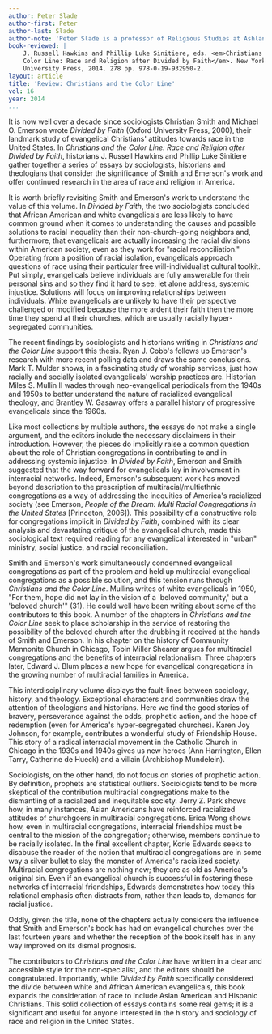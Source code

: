 ```yaml
---
author: Peter Slade
author-first: Peter
author-last: Slade
author-note: 'Peter Slade is a professor of Religious Studies at Ashland University.'
book-reviewed: |
    J. Russell Hawkins and Phillip Luke Sinitiere, eds. <em>Christians and the
    Color Line: Race and Religion after Divided by Faith</em>. New York: Oxford
    University Press, 2014. 278 pp. 978-0-19-932950-2.
layout: article
title: 'Review: Christians and the Color Line'
vol: 16
year: 2014
...
```


It is now well over a decade since sociologists Christian Smith and
Michael O. Emerson wrote *Divided by Faith* (Oxford University Press,
2000), their landmark study of evangelical Christians' attitudes towards
race in the United States. In *Christians and the Color Line: Race and
Religion after Divided by Faith*, historians J. Russell Hawkins and
Phillip Luke Sinitiere gather together a series of essays by
sociologists, historians and theologians that consider the significance
of Smith and Emerson's work and offer continued research in the area of
race and religion in America.

It is worth briefly revisiting Smith and Emerson's work to understand
the value of this volume. In *Divided by Faith*, the two sociologists
concluded that African American and white evangelicals are less likely
to have common ground when it comes to understanding the causes and
possible solutions to racial inequality than their non-church-going
neighbors and, furthermore, that evangelicals are actually increasing
the racial divisions within American society, even as they work for
"racial reconciliation." Operating from a position of racial isolation,
evangelicals approach questions of race using their particular free
will-individualist cultural toolkit. Put simply, evangelicals believe
individuals are fully answerable for their personal sins and so they
find it hard to see, let alone address, systemic injustice. Solutions
will focus on improving relationships between individuals. White
evangelicals are unlikely to have their perspective challenged or
modified because the more ardent their faith then the more time they
spend at their churches, which are usually racially hyper-segregated
communities.

The recent findings by sociologists and historians writing in
*Christians and the Color Line* support this thesis. Ryan J. Cobb's
follows up Emerson's research with more recent polling data and draws
the same conclusions. Mark T. Mulder shows, in a fascinating study of
worship services, just how racially and socially isolated evangelicals'
worship practices are. Historian Miles S. Mullin II wades through
neo-evangelical periodicals from the 1940s and 1950s to better
understand the nature of racialized evangelical theology, and Brantley
W. Gasaway offers a parallel history of progressive evangelicals since
the 1960s.

Like most collections by multiple authors, the essays do not make a
single argument, and the editors include the necessary disclaimers in
their introduction. However, the pieces do implicitly raise a common
question about the role of Christian congregations in contributing to
and in addressing systemic injustice. In *Divided by Faith*, Emerson and
Smith suggested that the way forward for evangelicals lay in involvement
in interracial networks. Indeed, Emerson's subsequent work has moved
beyond description to the prescription of multiracial/multiethnic
congregations as a way of addressing the inequities of America's
racialized society (see Emerson, *People of the Dream: Multi Racial
Congregations in the United States* [Princeton, 2006]). This possibility
of a constructive role for congregations implicit in *Divided by Faith*,
combined with its clear analysis and devastating critique of the
evangelical church, made this sociological text required reading for any
evangelical interested in "urban" ministry, social justice, and racial
reconciliation.

Smith and Emerson's work simultaneously condemned evangelical
congregations as part of the problem and held up multiracial evangelical
congregations as a possible solution, and this tension runs through
*Christians and the Color Line*. Mullins writes of white evangelicals in
1950, "For them, hope did not lay in the vision of a 'beloved
community,' but a 'beloved church'" (31). He could well have been
writing about some of the contributors to this book. A number of the
chapters in *Christians and the Color Line* seek to place scholarship in
the service of restoring the possibility of the beloved church after the
drubbing it received at the hands of Smith and Emerson. In his chapter
on the history of Community Mennonite Church in Chicago, Tobin Miller
Shearer argues for multiracial congregations and the benefits of
interracial relationalism. Three chapters later, Edward J. Blum places a
new hope for evangelical congregations in the growing number of
multiracial families in America.

This interdisciplinary volume displays the fault-lines between
sociology, history, and theology. Exceptional characters and communities
draw the attention of theologians and historians. Here we find the good
stories of bravery, perseverance against the odds, prophetic action, and
the hope of redemption (even for America's hyper-segregated churches).
Karen Joy Johnson, for example, contributes a wonderful study of
Friendship House. This story of a radical interracial movement in the
Catholic Church in Chicago in the 1930s and 1940s gives us new heroes
(Ann Harrington, Ellen Tarry, Catherine de Hueck) and a villain
(Archbishop Mundelein).

Sociologists, on the other hand, do not focus on stories of prophetic
action. By definition, prophets are statistical outliers. Sociologists
tend to be more skeptical of the contribution multiracial congregations
make to the dismantling of a racialized and inequitable society. Jerry
Z. Park shows how, in many instances, Asian Americans have reinforced
racialized attitudes of churchgoers in multiracial congregations. Erica
Wong shows how, even in multiracial congregations, interracial
friendships must be central to the mission of the congregation;
otherwise, members continue to be racially isolated. In the final
excellent chapter, Korie Edwards seeks to disabuse the reader of the
notion that multiracial congregations are in some way a silver bullet to
slay the monster of America's racialized society. Multiracial
congregations are nothing new; they are as old as America's original
sin. Even if an evangelical church is successful in fostering these
networks of interracial friendships, Edwards demonstrates how today this
relational emphasis often distracts from, rather than leads to, demands
for racial justice.

Oddly, given the title, none of the chapters actually considers the
influence that Smith and Emerson's book has had on evangelical churches
over the last fourteen years and whether the reception of the book
itself has in any way improved on its dismal prognosis.

The contributors to *Christians and the Color Line* have written in a
clear and accessible style for the non-specialist, and the editors
should be congratulated. Importantly, while *Divided by Faith*
specifically considered the divide between white and African American
evangelicals, this book expands the consideration of race to include
Asian American and Hispanic Christians. This solid collection of essays
contains some real gems; it is a significant and useful for anyone
interested in the history and sociology of race and religion in the
United States.
